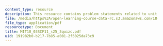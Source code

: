 ```yaml
---
content_type: resource
description: This resource contains problem statements related to unit step response.
file: /media/https%3A/open-learning-course-data-rc.s3.amazonaws.com/18-03sc-differential-equations-fall-2011/191982b0b2177b85a0812f5025da73c9_MIT18_03SCF11_s25_3quizc.pdf
file_type: application/pdf
resourcetype: Document
title: MIT18_03SCF11_s25_3quizc.pdf
uid: 191982b0-b217-7b85-a081-2f5025da73c9
---
```

